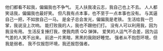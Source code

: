 他们都看不起我，偏偏我也不争气。
无人扶我凌云志，我自己也上不去。
人人都笑话我，偏偏我也最好笑。
但凡我有点本事，也不至于一点本事也没有。
与其逼自己一把，不如放自己一马。
是金子总会发光，偏偏我是老铁。
生活给我一巴掌，我说没上次响。
能打败我的人，我也不跟他们打。
没有人可以利用我，因为我没有用。
生活反复捶打我，使我肉质 QQ 弹弹。
爱笑的人运气不会差，因为运气差的人笑不出来。
前途一片黑暗，黑黑的我刚好睡觉。
强者从不抱怨环境，但我是弱者。
我不仅报怨环境，我还报怨强者。